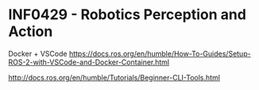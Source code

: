 # INF0429 - Robotics Perception and Action

Docker + VSCode
https://docs.ros.org/en/humble/How-To-Guides/Setup-ROS-2-with-VSCode-and-Docker-Container.html

http://docs.ros.org/en/humble/Tutorials/Beginner-CLI-Tools.html

